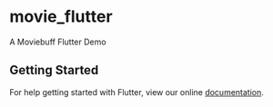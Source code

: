 # movie_flutter

A Moviebuff Flutter Demo

## Getting Started

For help getting started with Flutter, view our online
[documentation](https://flutter.io/).
